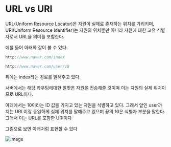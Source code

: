 # URL vs URI

URL(Uniform Resource Locator)은 자원이 실제로 존재하는 위치를 가리키며, URI(Uniform Resource Identifier)는 자원의 위치뿐만 아니라 자원에 대한 고유 식별자로서 URL을 의미를 포함한다.

예를 들어 아래와 같이 볼 수 있다.

```swift
http://www.naver.com/index

http://www.naver.com/user/10
```

위에는 index라는 경로를 말해주고 있다.

서버에서는 해당 라우팅에대한 알맞은 자원을 전송해줄 것이며 이는 자원의 실제 위치이므로 URL이다.

아래에서는 10이라는 ID 값을 가지고 있는 자원을 식별하고 있다. 그래서 앞인 user까지는 URL이랑 동일하게 실제 위치를 말해주고 있으며 끝의 10은 식별자 부분을 말한다. 그래서 이는 URL를 포함한 URI이다

그림으로 보면 아래처럼 표현할 수 있다

![image](https://user-images.githubusercontent.com/52434820/167252271-b8ba4793-7e5e-48b0-aff9-fe6c06598b35.png)
